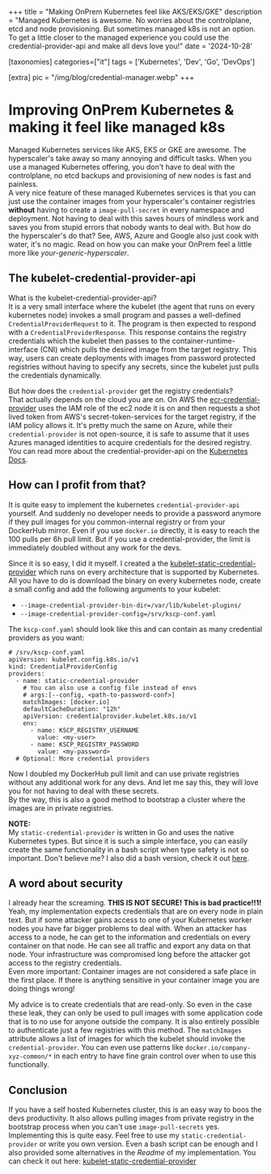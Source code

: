 +++
title = "Making OnPrem Kubernetes feel like AKS/EKS/GKE"
description = "Managed Kubernetes is awesome. No worries about the controlplane, etcd and node provisioning. But sometimes managed k8s is not an option. To get a little closer to the managed experience you could use the credential-provider-api and make all devs love you!"
date = '2024-10-28'

[taxonomies]
categories=["it"]
tags = ['Kubernetes', 'Dev', 'Go', 'DevOps']

[extra]
pic = "/img/blog/credential-manager.webp"
+++
# Improving OnPrem Kubernetes & making it feel like managed k8s

Managed Kubernetes services like AKS, EKS or GKE are awesome. The hyperscaler's take away so many annoying and difficult tasks. When you use a managed Kubernetes offering, you don't have to deal with the controlplane, no etcd backups and provisioning of new nodes is fast and painless.  
A very nice feature of these managed Kubernetes services is that you can just use the container images from your hyperscaler's container registries **without** having to create a `image-pull-secret` in every namespace and deployment. Not having to deal with this saves hours of mindless work and saves you from stupid errors that nobody wants to deal with. But how do the hyperscaler's do that? See, AWS, Azure and Google also just cook with water, it's no magic. Read on how you can make your OnPrem feel a little more like *your-generic-hyperscaler*.

## The kubelet-credential-provider-api
What is the kubelet-credential-provider-api?  
It is a very small interface where the kubelet (the agent that runs on every kubernetes node) invokes a small program and passes a well-defined `CredentialProviderRequest` to it. The program is then expected to respond with a `CredentialProviderResponse`. This response contains the registry credentials which the kubelet then passes to the container-runtime-interface (CNI) which pulls the desired image from the target registry. This way, users can create deployments with images from password protected registries without having to specify any secrets, since the kubelet just pulls the credentials dynamically.

But how does the `credential-provider` get the registry credentials?  
That actually depends on the cloud you are on. On AWS the [ecr-credential-provider](https://cloud-provider-aws.sigs.k8s.io/credential_provider/) uses the IAM role of the ec2 node it is on and then requests a shot lived token from AWS's secret-token-services for the target registry, if the IAM policy allows it. It's pretty much the same on Azure, while their `credential-provider` is not open-source, it is safe to assume that it uses Azures managed identities to acquire credentials for the desired registry. You can read more about the credential-provider-api on the [Kubernetes Docs](https://kubernetes.io/docs/reference/config-api/kubelet-credentialprovider.v1/).

## How can I profit from that?
It is quite easy to implement the kubernetes `credential-provider-api` yourself. And suddenly no developer needs to provide a password anymore if they pull images for you common-internal registry or from your DockerHub mirror. Even if you use `docker.io` directly, it is easy to reach the 100 pulls per 6h pull limit. But if you use a credential-provider, the limit is immediately doubled without any work for the devs.

Since it is so easy, I did it myself. I created a the [kubelet-static-credential-provider](https://github.com/hegerdes/kubelet-static-credential-provider) which runs on every architecture that is supported by Kubernetes.
All you have to do is download the binary on every kubernetes node, create a small config and add the following arguments to your kubelet:
 * `--image-credential-provider-bin-dir=/var/lib/kubelet-plugins/`
 * `--image-credential-provider-config=/srv/kscp-conf.yaml`

The `kscp-conf.yaml` should look like this and can contain as many credential providers as you want:
```yaml,linenos
# /srv/kscp-conf.yaml
apiVersion: kubelet.config.k8s.io/v1
kind: CredentialProviderConfig
providers:
  - name: static-credential-provider
    # You can also use a config file instead of envs
    # args:[--config, <path-to-password-conf>]
    matchImages: [docker.io]
    defaultCacheDuration: "12h"
    apiVersion: credentialprovider.kubelet.k8s.io/v1
    env:
      - name: KSCP_REGISTRY_USERNAME
        value: <my-user>
      - name: KSCP_REGISTRY_PASSWORD
        value: <my-password>
  # Optional: More credential providers
```
Now I doubled my DockerHub pull limit and can use private registries without any additional work for any devs. And let me say this, they will love you for not having to deal with these secrets.  
By the way, this is also a good method to bootstrap a cluster where the images are in private registries.

**NOTE:**  
My `static-credential-provider` is written in Go and uses the native Kubernetes types. But since it is such a simple interface, you can easily create the same functionality in a bash script when type safety is not so important. Don't believe me? I also did a bash version, check it out [here](https://github.com/hegerdes/kubelet-static-credential-provider/blob/main/hack/static-credential-provider.sh).

## A word about security
I already hear the screaming. **THIS IS NOT SECURE! This is bad practice!!1!**  
Yeah, my implementation expects credentials that are on every node in plain text. But if some attacker gains access to one of your Kubernetes worker nodes you have far bigger problems to deal with. When an attacker has access to a node, he can get to the information and credentials on every container on that node. He can see all traffic and export any data on that node. Your infrastructure was compromised long before the attacker got access to the registry credentials.  
Even more important: Container images are not considered a safe place in the first place. If there is anything sensitive in your container image you are doing things wrong!

My advice is to create credentials that are read-only. So even in the case these leak, they can only be used to pull images with some application code that is to no use for anyone outside the company. It is also entirely possible to authenticate just a few registries with this method. The `matchImages` attribute allows a list of images for which the kubelet should invoke the `credential-provider`. You can even use patterns like `docker.io/company-xyz-common/*` in each entry to have fine grain control over when to use this functionally.

## Conclusion
If you have a self hosted Kubernetes cluster, this is an easy way to boos the devs productivity. It also allows pulling images from private registry in the bootstrap process when you can't use `image-pull-secrets` yes. Implementing this is quite easy. Feel free to use my `static-credential-provider` or write you own version. Even a bash script can be enough and I also provided some alternatives in the *Readme* of my implementation. You can check it out here: [kubelet-static-credential-provider](https://github.com/hegerdes/kubelet-static-credential-provider)
